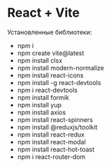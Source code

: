 # React + Vite

Установленные библиотеки:

- npm i
- npm create vite@latest
- npm install clsx
- npm install modern-normalize
- npm install react-icons
- npm install -g react-devtools
- npm i react-devtools
- npm install formik
- npm install yup
- npm install axios
- npm install react-spinners
- npm install @reduxjs/toolkit
- npm install react-redux
- npm install react-modal
- npm install react-hot-toast
- npm i react-router-dom
